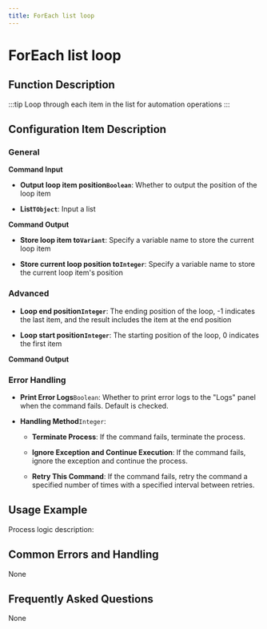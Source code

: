 ```yaml
---
title: ForEach list loop
---
```


# ForEach list loop

## Function Description

:::tip 
Loop through each item in the list for automation operations
:::

## Configuration Item Description

### General

**Command Input**

- **Output loop item position`Boolean`**: Whether to output the position of the loop item

- **List`TObject`**: Input a list


**Command Output**

- **Store loop item to`Variant`**: Specify a variable name to store the current loop item

- **Store current loop position to`Integer`**: Specify a variable name to store the current loop item's position

### Advanced

- **Loop end position`Integer`**: The ending position of the loop, -1 indicates the last item, and the result includes the item at the end position

- **Loop start position`Integer`**: The starting position of the loop, 0 indicates the first item


**Command Output**

### Error Handling

- **Print Error Logs**`Boolean`: Whether to print error logs to the "Logs" panel when the command fails. Default is checked. 

- **Handling Method**`Integer`:

    - **Terminate Process**: If the command fails, terminate the process.

    - **Ignore Exception and Continue Execution**: If the command fails, ignore the exception and continue the process.

    - **Retry This Command**: If the command fails, retry the command a specified number of times with a specified interval between retries.

## Usage Example

Process logic description:

## Common Errors and Handling

None

## Frequently Asked Questions

None

